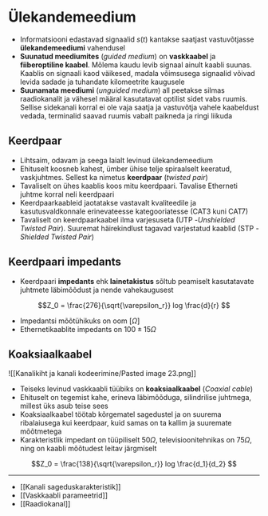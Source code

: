 # Ülekandemeedium
- Informatsiooni edastavad signaalid $s(t)$ kantakse saatjast vastuvõtjasse **ülekandemeediumi** vahendusel
- **Suunatud meediumites** (*guided medium*) on **vaskkaabel** ja **fiiberoptiline kaabel**. Mõlema kaudu levib signaal ainult kaabli suunas. Kaablis on signaali kaod väikesed, madala võimsusega signaalid võivad levida sadade ja tuhandate kilomeetrite kaugusele
- **Suunamata meediumi** (*unguided medium*) all peetakse silmas raadiokanalit ja vähesel määral kasutatavat optilist sidet vabs ruumis. Sellise sidekanali korral ei ole vaja saatja ja vastuvõtja vahele kaabeldust vedada, terminalid saavad ruumis vabalt paikneda ja ringi liikuda

## Keerdpaar
- Lihtsaim, odavam ja seega laialt levinud ülekandemeedium
- Ehituselt koosneb kahest, ümber ühise telje spiraalselt keeratud, vaskjuhtmes. Sellest ka nimetus **keerdpaar** (*twisted pair*)
- Tavaliselt on ühes kaablis koos mitu keerdpaari. Tavalise Etherneti juhtme korral neli keerdpaari
- Keerdpaarkaableid jaotatakse vastavalt kvaliteedile ja kasutusvaldkonnale erinevateesse kategooriatesse (CAT3 kuni CAT7)
- Tavaliselt on keerdpaarkaabel ilma varjesuseta (UTP -*Unshielded Twisted Pair*). Suuremat häirekindlust tagavad varjestatud kaablid (STP - *Shielded Twisted Pair*)

## Keerdpaari impedants
- Keerdpaari **impedants** ehk **lainetakistus** sõltub peamiselt kasutatavate juhtmete läbimõõdust ja nende vahekaugusest 

$$Z_0 = \frac{276}{\sqrt{\varepsilon_r}} 
log \frac{d}{r}
$$
- Impedantsi mõõtühikuks on oom $[\Omega]$
- Ethernetikaablite impedants on $100 \pm 15 \Omega$

## Koaksiaalkaabel
![[Kanalikiht ja kanali kodeerimine/Pasted image 23.png]]
- Teiseks levinud vaskkaabli tüübiks on **koaksiaalkaabel** (*Coaxial cable*)
- Ehituselt on tegemist kahe, erineva läbimõõduga, silindrilise juhtmega, millest üks asub teise sees
- Koaksiaalkaabel töötab kõrgematel sagedustel ja on suurema ribalaiusega kui keerdpaar, kuid samas on ta kallim ja suuremate mõõtmetega
- Karakteristlik impedant on tüüpiliselt $50\Omega$, televisioonitehnikas on $75\Omega$, ning on kaabli mõõtudest leitav järgmiselt 

$$Z_0 = \frac{138}{\sqrt{\varepsilon_r}} 
log \frac{d_1}{d_2}
$$

---
- [[Kanali sageduskarakteristik]]
- [[Vaskkaabli parameetrid]]
- [[Raadiokanal]]